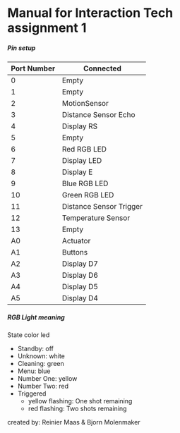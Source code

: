 # Manual for Interaction Tech assignment 1

##### Pin setup

Port Number | Connected
------------|----------
0 |Empty
1 |Empty
2 |MotionSensor
3 |Distance Sensor Echo
4 |Display RS
5 |Empty
6 |Red RGB LED
7 |Display LED
8 |Display E
9 |Blue RGB LED
10|Green RGB LED
11|Distance Sensor Trigger
12|Temperature Sensor
13|Empty
A0|Actuator
A1|Buttons
A2|Display D7
A3|Display D6
A4|Display D5
A5|Display D4

##### RGB Light meaning

State color led

- Standby: off
- Unknown: white
- Cleaning: green
- Menu: blue
- Number One: yellow
- Number Two: red
- Triggered
	- yellow flashing: One shot remaining
	- red flashing: Two shots remaining
    

created by: Reinier Maas & Bjorn Molenmaker